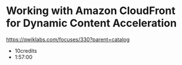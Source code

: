 # Working with Amazon CloudFront for Dynamic Content Acceleration

https://qwiklabs.com/focuses/330?parent=catalog


- 10credits
- 1:57:00
